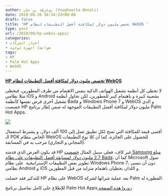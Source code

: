 ```yaml
---
author: يوغرطة بن علي (Youghourta Benali)
date: 2010-08-28 16:54:23+00:00
draft: false
title: 'HP تخصص مليون دولار لمكافئة أفضل التطبيقات لنظام WebOS '
type: post
url: /2010/08/hp-webos-apps/
categories:
- أخبار الشركات
- هواتف/ أجهزة لوحية
tags:
- HP
- Palm Hot Apps
- WebOS
---
```


**[HP تخصص مليون دولار لمكافئة أفضل التطبيقات لنظام WebOS](https://www.it-scoop.com/2010/08/hp-webos-apps/)**




لا تحظى كل أنظمة تشغيل الهواتف الذكية بنفس الاهتمام من طرف المطورين، فيحظى مثلا نظامي iOS و Android بشعبية كبيرة و باهتمام كبير للمطورين، لكن تحاول أنظمة تشغيل أخرى فرض نفسها كأنظمة Bada و Windows Phone 7 و WebOS و الذي خصصت HP مليون دولار لمكافئة أفضل التطبيقات الموجهة له ضمن إطار برنامج Palm Hot Apps.


[![](https://www.it-scoop.com/wp-content/uploads/2010/08/palm-webos.png)
](https://www.it-scoop.com/2010/08/hp-webos-apps/)

أقصى قيمة للمكافئة التي تمنح لكل تطبيق تصل إلى 100 ألف دولار، و يشترط استعمال الـ PDK الخاص بنظام WebOS للحصول على الجائزة، كما أن كلا نوع التطبيقات (المجاني و التجاري) مرحب به في المسابقة.

قد يكون العرض الذي قدمته HP غير كاف، فعلى سبيل المثال [خصصت Samsung مبلغ 2.7 مليون دولار لمسابقة أفضل التطبيقات على نظام Bada](https://www.it-scoop.com/2010/08/samsung-bada-sdk-2/)، كما أن Microsoft تمول تطوير بعض التطبيقات الإستراتيجية  على نظام Windows Phone 7، دون أن ننسى نظامي Android و iOS و اللذان يحظيان باهتمام متزايد من قبل المطورين.

للتذكير فقد حصلت HP على نظام WebOS بعد عملية شرائها لشركة Palm المطورة له.

للإطلاع على كامل تفاصيل برنامج Palm Hot Apps[ زوروا هذه الصفحة](http://developer.palm.com/index.php?option=com_content&view=article&id=2087)
